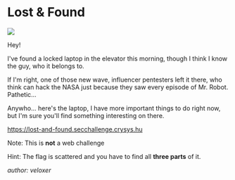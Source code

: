 # Lost & Found
![](https://img.shields.io/badge/medium-gray)

Hey!

I've found a locked laptop in the elevator this morning, though I think I know the guy, who it belongs to.

If I'm right, one of those new wave, influencer pentesters left it there, who think can hack the NASA just because they saw every episode of Mr. Robot. Pathetic...

Anywho... here's the laptop, I have more important things to do right now, but I'm sure you'll find something interesting on there.

https://lost-and-found.secchallenge.crysys.hu

Note: This is **not** a web challenge

Hint: The flag is scattered and you have to find all **three parts** of it.

*author: veloxer*